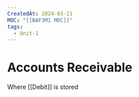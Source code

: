 ```yaml
---
CreatedAt: 2024-03-21
MOC: "[[BAF3M1 MOC]]"
tags:
  - Unit-1
---
```

# Accounts Receivable
Where [[Debit]] is stored
